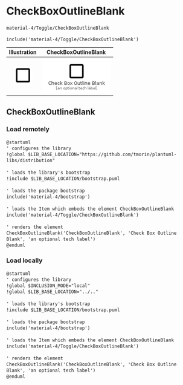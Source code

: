 # CheckBoxOutlineBlank


```text
material-4/Toggle/CheckBoxOutlineBlank
```

```text
include('material-4/Toggle/CheckBoxOutlineBlank')
```



| Illustration | CheckBoxOutlineBlank |
| :---: | :---: |
| ![illustration for Illustration](../../material-4/Toggle/CheckBoxOutlineBlank.png) | ![illustration for CheckBoxOutlineBlank](../../material-4/Toggle/CheckBoxOutlineBlank.Local.png) |




## CheckBoxOutlineBlank

### Load remotely
```plantuml
@startuml
' configures the library
!global $LIB_BASE_LOCATION="https://github.com/tmorin/plantuml-libs/distribution"

' loads the library's bootstrap
!include $LIB_BASE_LOCATION/bootstrap.puml

' loads the package bootstrap
include('material-4/bootstrap')

' loads the Item which embeds the element CheckBoxOutlineBlank
include('material-4/Toggle/CheckBoxOutlineBlank')

' renders the element
CheckBoxOutlineBlank('CheckBoxOutlineBlank', 'Check Box Outline Blank', 'an optional tech label')
@enduml
```

### Load locally
```plantuml
@startuml
' configures the library
!global $INCLUSION_MODE="local"
!global $LIB_BASE_LOCATION="../.."

' loads the library's bootstrap
!include $LIB_BASE_LOCATION/bootstrap.puml

' loads the package bootstrap
include('material-4/bootstrap')

' loads the Item which embeds the element CheckBoxOutlineBlank
include('material-4/Toggle/CheckBoxOutlineBlank')

' renders the element
CheckBoxOutlineBlank('CheckBoxOutlineBlank', 'Check Box Outline Blank', 'an optional tech label')
@enduml
```

